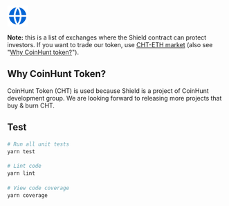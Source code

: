 [![Website](./img/global-fill.svg?raw=true&sanitize=true "Open website")](http://shieldfinance.net/)

**Note:** this is a list of exchanges where the Shield contract can protect investors. If you want to trade our token, use [CHT-ETH market](https://info.uniswap.org/token/0xa7e6b2ce535b83e82ab598e9e432705f8d7ce929) (also see "[Why CoinHunt token?](#why-coinhunt-token)").

## Why CoinHunt Token?

CoinHunt Token (CHT) is used because Shield is a project of CoinHunt development group. We are looking forward to releasing more projects that buy & burn CHT.

## Test

``` bash
# Run all unit tests
yarn test

# Lint code
yarn lint

# View code coverage
yarn coverage
```

